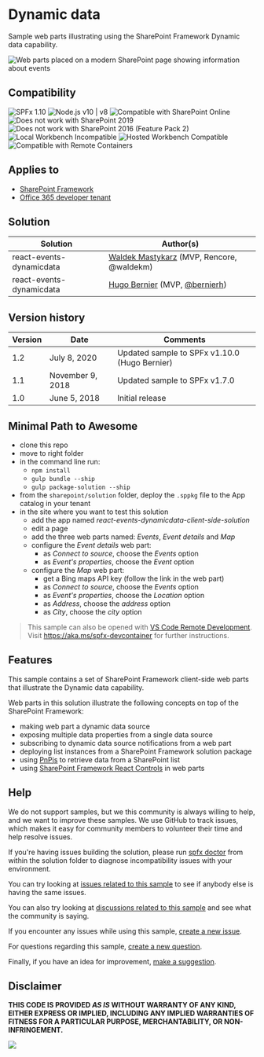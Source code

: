 # Dynamic data

Sample web parts illustrating using the SharePoint Framework Dynamic data capability.

![Web parts placed on a modern SharePoint page showing information about events](./assets/dynamic-data-webparts.png)

## Compatibility

![SPFx 1.10](https://img.shields.io/badge/SPFx-1.10.0-green.svg) 
![Node.js v10 | v8](https://img.shields.io/badge/Node.js-v10%20%7C%20v8-green.svg) 
![Compatible with SharePoint Online](https://img.shields.io/badge/SharePoint%20Online-Compatible-green.svg)
![Does not work with SharePoint 2019](https://img.shields.io/badge/SharePoint%20Server%202019-Incompatible-red.svg)
![Does not work with SharePoint 2016 (Feature Pack 2)](https://img.shields.io/badge/SharePoint%20Server%202016%20(Feature%20Pack%202)-Incompatible-red.svg "SharePoint Server 2016 Feature Pack 2 requires SPFx 1.1")
![Local Workbench Incompatible](https://img.shields.io/badge/Local%20Workbench-Incompatible-red.svg "Requires access to Dynamics 365")
![Hosted Workbench Compatible](https://img.shields.io/badge/Hosted%20Workbench-Compatible-green.svg)
![Compatible with Remote Containers](https://img.shields.io/badge/Remote%20Containers-Compatible-green.svg)

## Applies to

* [SharePoint Framework](https://docs.microsoft.com/sharepoint/dev/spfx/sharepoint-framework-overview)
* [Office 365 developer tenant](https://docs.microsoft.com/sharepoint/dev/spfx/set-up-your-developer-tenant)

## Solution

Solution|Author(s)
--------|---------
react-events-dynamicdata|[Waldek Mastykarz](https://github.com/waldekmastykarz) (MVP, Rencore, @waldekm)
react-events-dynamicdata|[Hugo Bernier](https://github.com/hugoabernier) (MVP, [@bernierh](https://twitter.com/bernierh))

## Version history

Version|Date|Comments
-------|----|--------
1.2|July 8, 2020|Updated sample to SPFx v1.10.0 (Hugo Bernier)
1.1|November 9, 2018|Updated sample to SPFx v1.7.0
1.0|June 5, 2018|Initial release

## Minimal Path to Awesome

* clone this repo
* move to right folder
* in the command line run:
  * `npm install`
  * `gulp bundle --ship`
  * `gulp package-solution --ship`
* from the `sharepoint/solution` folder, deploy the `.sppkg` file to the App catalog in your tenant
* in the site where you want to test this solution
  * add the app named _react-events-dynamicdata-client-side-solution_
  * edit a page
  * add the three web parts named: _Events_, _Event details_ and _Map_
  * configure the _Event details_ web part:
    * as _Connect to source_, choose the _Events_ option
    * as _Event's properties_, choose the _Event_ option
  * configure the _Map_ web part:
    * get a Bing maps API key (follow the link in the web part)
    * as _Connect to source_, choose the _Events_ option
    * as _Event's properties_, choose the _Location_ option
    * as _Address_, choose the _address_ option
    * as _City_, choose the _city_ option

>  This sample can also be opened with [VS Code Remote Development](https://code.visualstudio.com/docs/remote/remote-overview). Visit https://aka.ms/spfx-devcontainer for further instructions.

## Features

This sample contains a set of SharePoint Framework client-side web parts that illustrate the Dynamic data capability.

Web parts in this solution illustrate the following concepts on top of the SharePoint Framework:

* making web part a dynamic data source
* exposing multiple data properties from a single data source
* subscribing to dynamic data source notifications from a web part
* deploying list instances from a SharePoint Framework solution package
* using [PnPjs](https://github.com/pnp/pnpjs) to retrieve data from a SharePoint list
* using [SharePoint Framework React Controls](https://github.com/pnp/sp-dev-fx-controls-react) in web parts


## Help

We do not support samples, but we this community is always willing to help, and we want to improve these samples. We use GitHub to track issues, which makes it easy for  community members to volunteer their time and help resolve issues.

If you're having issues building the solution, please run [spfx doctor](https://pnp.github.io/cli-microsoft365/cmd/spfx/spfx-doctor/) from within the solution folder to diagnose incompatibility issues with your environment.

You can try looking at [issues related to this sample](https://github.com/pnp/sp-dev-fx-webparts/issues?q=label%3A%22sample%3A%20react-events-dynamicdata") to see if anybody else is having the same issues.

You can also try looking at [discussions related to this sample](https://github.com/pnp/sp-dev-fx-webparts/discussions?discussions_q=react-events-dynamicdata) and see what the community is saying.

If you encounter any issues while using this sample, [create a new issue](https://github.com/pnp/sp-dev-fx-webparts/issues/new?assignees=&labels=Needs%3A+Triage+%3Amag%3A%2Ctype%3Abug-suspected%2Csample%3A%20react-events-dynamicdata&template=bug-report.yml&sample=react-events-dynamicdata&authors=@waldekmastykarz%20@hugoabernier&title=react-events-dynamicdata%20-%20).

For questions regarding this sample, [create a new question](https://github.com/pnp/sp-dev-fx-webparts/issues/new?assignees=&labels=Needs%3A+Triage+%3Amag%3A%2Ctype%3Aquestion%2Csample%3A%20react-events-dynamicdata&template=question.yml&sample=react-events-dynamicdata&authors=@waldekmastykarz%20@hugoabernier&title=react-events-dynamicdata%20-%20).

Finally, if you have an idea for improvement, [make a suggestion](https://github.com/pnp/sp-dev-fx-webparts/issues/new?assignees=&labels=Needs%3A+Triage+%3Amag%3A%2Ctype%3Aenhancement%2Csample%3A%20react-events-dynamicdata&template=question.yml&sample=react-events-dynamicdata&authors=@waldekmastykarz%20@hugoabernier&title=react-events-dynamicdata%20-%20).

## Disclaimer

**THIS CODE IS PROVIDED *AS IS* WITHOUT WARRANTY OF ANY KIND, EITHER EXPRESS OR IMPLIED, INCLUDING ANY IMPLIED WARRANTIES OF FITNESS FOR A PARTICULAR PURPOSE, MERCHANTABILITY, OR NON-INFRINGEMENT.**


<img src="https://pnptelemetry.azurewebsites.net/sp-dev-fx-webparts/samples/react-events-dynamicdata" />
